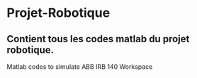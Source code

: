# Projet-Robotique

Contient tous les codes matlab du projet robotique.
----------------------------------------------------------
Matlab codes to simulate ABB IRB 140 Workspace
